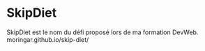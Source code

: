 # SkipDiet
SkipDiet est le nom du défi proposé lors de ma formation DevWeb.<br>
moringar.github.io/skip-diet/

